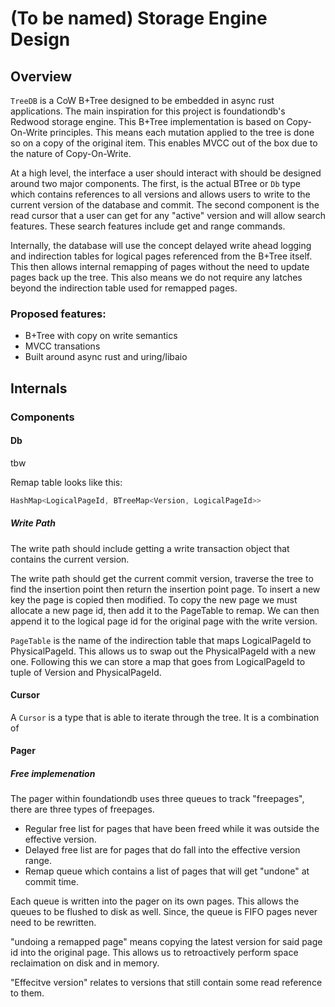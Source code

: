 # (To be named) Storage Engine Design

## Overview 

`TreeDB` is a CoW B+Tree designed to be embedded in async rust applications. The
main inspiration for this project is foundationdb's Redwood storage engine. This
B+Tree implementation is based on Copy-On-Write principles. This means each
mutation applied to the tree is done so on a copy of the original item. This
enables MVCC out of the box due to the nature of Copy-On-Write.

At a high level, the interface a user should interact with should be designed
around two major components. The first, is the actual BTree or `Db` type which
contains references to all versions and allows users to write to the current
version of the database and commit. The second component is the read cursor that
a user can get for any "active" version and will allow search features. These 
search features include get and range commands.

Internally, the database will use the concept delayed write ahead logging and
indirection tables for logical pages referenced from the B+Tree itself. This
then allows internal remapping of pages without the need to update pages back up
the tree. This also means we do not require any latches beyond the indirection
table used for remapped pages.

### Proposed features:

- B+Tree with copy on write semantics
- MVCC transations
- Built around async rust and uring/libaio

## Internals


### Components

#### Db

tbw

Remap table looks like this:

```rust
HashMap<LogicalPageId, BTreeMap<Version, LogicalPageId>>
```

##### Write Path

The write path should include getting a write transaction object that contains
the current version.

The write path should get the current commit version, traverse the tree to find
the insertion point then return the insertion point page. To insert a new key the
page is copied then modified. To copy the new page we must allocate a new page
id, then add it to the PageTable to remap. We can then append it to the logical
page id for the original page with the write version.

`PageTable` is the name of the indirection table that maps LogicalPageId to 
PhysicalPageId. This allows us to swap out the PhysicalPageId with a new one.
Following this we can store a map that goes from LogicalPageId to tuple of 
Version and PhysicalPageId.

#### Cursor

A `Cursor` is a type that is able to iterate through the tree. It is a combination
of 

#### Pager

##### Free implemenation

The pager within foundationdb uses three queues to track "freepages", there are
three types of freepages. 

- Regular free list for pages that have been freed while it was outside the
    effective version.
- Delayed free list are for pages that do fall into the effective version range.
- Remap queue which contains a list of pages that will get  "undone" at commit
    time.

Each queue is written into the pager on its own pages. This allows the queues
to be flushed to disk as well. Since, the queue is FIFO pages never need to be 
rewritten.

"undoing a remapped page" means copying the latest version for said page id into
the original page. This allows us to retroactively perform space reclaimation on
disk and in memory.

"Effecitve version" relates to versions that still contain some read reference
to them.